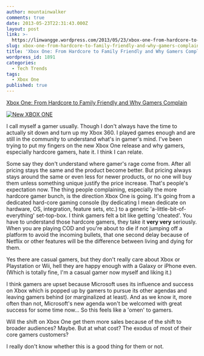 ```yaml
---
author: mountainwalker
comments: true
date: 2013-05-23T22:31:43.000Z
layout: post
link: >-
  https://linwangge.wordpress.com/2013/05/23/xbox-one-from-hardcore-to-family-friendly-and-why-gamers-complain/
slug: xbox-one-from-hardcore-to-family-friendly-and-why-gamers-complain
title: 'Xbox One: From Hardcore to Family Friendly and Why Gamers Complain'
wordpress_id: 1891
categories:
  - Tech Trends
tags:
  - Xbox One
published: true
---
```


[Xbox One: From Hardcore to Family Friendly and Why Gamers Complain](http://thenextweb.com/microsoft/2013/05/22/frustrated-with-the-xbox-one-thats-okay-because-microsoft-isnt-building-its-next-system-for-you/?fromcat=all)

[![New XBOX ONE](http://linwangge.files.wordpress.com/2013/05/new-xbox-one-016.jpg?w=560)](http://linwangge.files.wordpress.com/2013/05/new-xbox-one-016.jpg)

I call myself a gamer usually. Though I don't always have the time to actually sit down and turn up my Xbox 360. I played games enough and are still in the community to understand what's in gamer's mind. I've been trying to put my fingers on the new Xbox One release and why gamers, especially hardcore gamers, hate it. I think I can relate.

Some say they don't understand where gamer's rage come from. After all pricing stays the same and the product become better. But pricing always stays around the same or even less for newer products, or no one will buy them unless something unique justify the price increase. That's people's expectation now. The thing people complaining, especially the more hardcore gamer bunch, is the direction Xbox One is going. It's going from a dedicated hard-core gaming console (by dedicating I mean dedicate on hardware, OS, integration, feature sets, etc.) to a generic 'a-little-bit-of-everything' set-top-box. I think gamers felt a bit like getting 'cheated'. You have to understand those hardcore gamers, they take it **very very** seriously. When you are playing COD and you're about to die if not jumping off a platform to avoid the incoming bullets, that one second delay because of Netflix or other features will be the difference between living and dying for them.

Yes there are casual gamers, but they don't really care about Xbox or Playstation or Wii, hell they are happy enough with a Galaxy or iPhone even. (Which is totally fine, I'm a casual gamer now myself and liking it.)

I think gamers are upset because Microsoft uses its influence and success on Xbox which is popped up by gamers to pursue its other agendas and leaving gamers behind (or marginalized at least). And as we know it, more often than not, Microsoft's new agenda won't be welcomed with great success for some time now... So this feels like a 'omen' to gamers.

Will the shift on Xbox One get them more sales because of the shift to broader audiences? Maybe. But at what cost? The exodus of most of their core gamers customers?

I really don't know whether this is a good thing for them or not.
